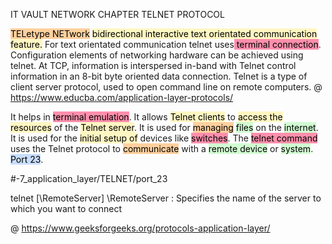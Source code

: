 IT VAULT
NETWORK CHAPTER
TELNET PROTOCOL

<mark style="background: #FFB86CA6;">TELetype NETwork</mark> <mark style="background: #FFF3A3A6;">bidirectional interactive text orientated communication feature.</mark> For text orientated communication telnet uses<mark style="background: #FF5582A6;"> terminal connection</mark>. 
Configuration elements of networking hardware can be achieved using telnet. At TCP, information is interspersed in-band with Telnet control information in an 8-bit byte oriented data connection. 
Telnet is a type of client server protocol, used to open command line on remote computers.
@ https://www.educba.com/application-layer-protocols/

It helps in <mark style="background: #FF5582A6;">terminal emulation</mark>. 
It allows <mark style="background: #FFF3A3A6;">Telnet clients</mark> to <mark style="background: #FFF3A3A6;">access the resources</mark> of the <mark style="background: #FFF3A3A6;">Telnet server</mark>. It is used for <mark style="background: #FFB86CA6;">managing</mark> <mark style="background: #BBFABBA6;">files</mark> on the <mark style="background: #BBFABBA6;">internet</mark>. 
It is used for the <mark style="background: #FFF3A3A6;">initial setup of</mark> devices like <mark style="background: #FF5582A6;">switches</mark>.
The <mark style="background: #FF5582A6;">telnet command</mark> uses the Telnet protocol to <mark style="background: #FFB86CA6;">communicate</mark> with a <mark style="background: #BBFABBA6;">remote device</mark> or <mark style="background: #BBFABBA6;">system</mark>.
<mark style="background: #ADCCFFA6;"> Port 23</mark>.

#-7_application_layer/TELNET/port_23

telnet [\\RemoteServer]
\\RemoteServer   : Specifies the name of the server to which you want to connect

@ https://www.geeksforgeeks.org/protocols-application-layer/